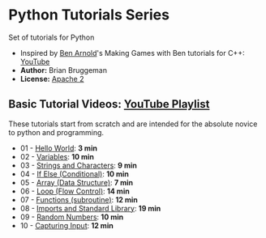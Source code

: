 # Python Tutorials Series
Set of tutorials for Python

* Inspired by [Ben Arnold](https://github.com/Barnold1953)'s Making Games with Ben tutorials for C++: [YouTube](https://www.youtube.com/user/makinggameswithben/playlists)
* **Author:** Brian Bruggeman
* **License:**  [Apache 2](https://github.com/brianbruggeman/python_tutorials/blob/master/LICENSE)

## Basic Tutorial Videos:  [YouTube Playlist](https://www.youtube.com/playlist?list=PLc1f0f6PqfREnbbL-UPvMuDvJozRc7lg3)
These tutorials start from scratch and are intended for the absolute novice to python and programming.

* 01 - [Hello World](https://youtu.be/bWyF7FsEvis?list=PLc1f0f6PqfREnbbL-UPvMuDvJozRc7lg3):  **3 min**
* 02 - [Variables](https://youtu.be/uDJDs-ZQ6jo?list=PLc1f0f6PqfREnbbL-UPvMuDvJozRc7lg3):  **10 min**
* 03 - [Strings and Characters](https://youtu.be/V__VJZjJ_ZM?list=PLc1f0f6PqfREnbbL-UPvMuDvJozRc7lg3): **9 min**
* 04 - [If Else (Conditional)](https://youtu.be/yWWr04acMQ4?list=PLc1f0f6PqfREnbbL-UPvMuDvJozRc7lg3): **10 min**
* 05 - [Array (Data Structure)](https://youtu.be/VGHRYoShtYM?list=PLc1f0f6PqfREnbbL-UPvMuDvJozRc7lg3):  **7 min**
* 06 - [Loop (Flow Control)](https://youtu.be/lP3m1j6XOrQ?list=PLc1f0f6PqfREnbbL-UPvMuDvJozRc7lg3):  **14 min**
* 07 - [Functions (subroutine)](https://youtu.be/Wz5EBRZpBz8?list=PLc1f0f6PqfREnbbL-UPvMuDvJozRc7lg3): **12 min**
* 08 - [Imports and Standard Library](https://youtu.be/-JHRF_bJ7v0?list=PLc1f0f6PqfREnbbL-UPvMuDvJozRc7lg3): **19 min**
* 09 - [Random Numbers](https://youtu.be/47Qn-steMfk?list=PLc1f0f6PqfREnbbL-UPvMuDvJozRc7lg3): **10 min**
* 10 - [Capturing Input](https://youtu.be/XmEdrI7-LLQ?list=PLc1f0f6PqfREnbbL-UPvMuDvJozRc7lg3): **12 min**
